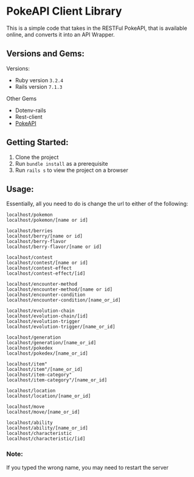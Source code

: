 # PokeAPI Client Library

This is a simple code that takes in the RESTFul PokeAPI, that is available online, and converts it into an API Wrapper.

## Versions and Gems:
Versions:
* Ruby version ``` 3.2.4 ```
* Rails version ``` 7.1.3 ```

Other Gems
* Dotenv-rails
* Rest-client
* [PokeAPI](https://pokeapi.co/)

## Getting Started:
1. Clone the project
2. Run ``` bundle install ``` as a prerequisite
3. Run ``` rails s ``` to view the project on a browser

## Usage:
Essentially, all you need to do is change the url to either of the following:
```
localhost/pokemon
localhost/pokemon/[name or id]

localhost/berries
localhost/berry/[name or id]
localhost/berry-flavor
localhost/berry-flavor/[name or id]

localhost/contest
localhost/contest/[name or id]
localhost/contest-effect
localhost/contest-effect/[id]

localhost/encounter-method
localhost/encounter-method/[name or id]
localhost/encounter-condition
localhost/encounter-condition/[name_or_id]

localhost/evolution-chain
localhost/evolution-chain/[id]
localhost/evolution-trigger
localhost/evolution-trigger/[name_or_id]

localhost/generation
localhost/generation/[name_or_id]
localhost/pokedex
localhost/pokedex/[name_or_id]

localhost/item"
localhost/item"/[name_or_id]
localhost/item-category"
localhost/item-category"/[name_or_id]

localhost/location
localhost/location/[name_or_id]

localhost/move
localhost/move/[name_or_id]

localhost/ability
localhost/ability/[name_or_id]
localhost/characteristic
localhost/characteristic/[id]

```

### Note:
If you typed the wrong name, you may need to restart the server

